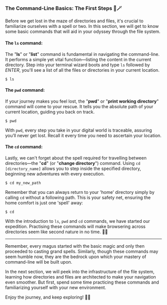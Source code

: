 ### The Command-Line Basics: The First Steps 🐾🪄

Before we get lost in the maze of directories and files, it's crucial to familiarize ourselves with a spell or two. In this section, we will get to know some basic commands that will aid in your odyssey through the file system.

#### The `ls` command:

The "**ls**" or "**list**" command is fundamental in navigating the command-line. It performs a simple yet vital function—listing the content in the current directory. Step into your terminal wizard boots and type `ls` followed by *ENTER*, you'll see a list of all the files or directories in your current location. 

```shell
$ ls
```

#### The `pwd` command:

If your journey makes you feel lost, the "**pwd**" or "**print working directory**" command will come to your rescue. It tells you the absolute path of your current location, guiding you back on track. 

```shell
$ pwd
```
With `pwd`, every step you take in your digital world is traceable, assuring you’ll never get lost. Recall it every time you need to ascertain your location. 

#### The `cd` command:

Lastly, we can't forget about the spell required for travelling between directories—the "**cd**" (or "**change directory**") command. Using `cd [directory_name]` allows you to step inside the specified directory, beginning new adventures with every execution.

```shell
$ cd my_new_path
```

Remember that you can always return to your 'home' directory simply by calling `cd` without a following path. This is your safety net, ensuring the home comfort is just one 'spell' away:

```shell
$ cd
```

With the introduction to `ls`, `pwd` and `cd` commands, we have started our expedition. Practising these commands will make browsering across directories seem like second nature in no time. 🎩✨

---

Remember, every magus started with the basic magic and only then proceeded to casting grand spells. Similarly, though these commands may seem humble now, they are the bedrock upon which your mastery of command-line will be built upon. 

In the next section, we will peek into the infrastructure of the file system, learning how directories and files are architected to make your navigation even smoother. But first, spend some time practicing these commands and familiarizing yourself with your new environment.

Enjoy the journey, and keep exploring! 🚀🔮

